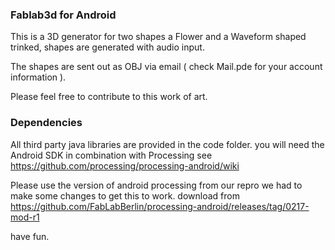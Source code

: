 ### Fablab3d for Android

This is a 3D generator for two shapes a Flower and a Waveform shaped trinked, shapes are generated with audio input.

The shapes are sent out as OBJ via email ( check Mail.pde for your account information ).

Please feel free to contribute to this work of art.


### Dependencies 

All third party java libraries are provided in the code folder. 
you will need the Android SDK in combination with Processing see https://github.com/processing/processing-android/wiki

Please use the version of android processing from our repro we had to make some changes 
to get this to work. download from https://github.com/FabLabBerlin/processing-android/releases/tag/0217-mod-r1

have fun.

